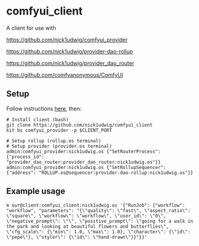 # comfyui_client

A client for use with

https://github.com/nick1udwig/comfyui_provider

https://github.com/nick1udwig/provider-dao-rollup

https://github.com/nick1udwig/provider_dao_router

https://github.com/comfyanonymous/ComfyUI

## Setup

Follow instructions [here](https://github.com/nick1udwig/comfyui_provider), then:

```
# Install client (bash)
git clone https://github.com/nick1udwig/comfyui_client
kit bs comfyui_provider -p $CLIENT_PORT

# Setup rollup (rollup.os terminal)
# Setup provider (provider.os terminal)
admin:comfyui_provider:nick1udwig.os {"SetRouterProcess": {"process_id": "provider_dao_router:provider_dao_router:nick1udwig.os"}}
admin:comfyui_provider:nick1udwig.os {"SetRollupSequencer": {"address": "ROLLUP.os@sequencer:provider-dao-rollup:nick1udwig.os"}}
```

## Example usage

```
m our@client:comfyui_client:nick1udwig.os '{"RunJob": {"workflow": "workflow", "parameters": "{\"quality\": \"fast\", \"aspect_ratio\": \"square\", \"workflow\": \"workflow\", \"user_id\": \"0\", \"negative_prompt\": \"\", \"positive_prompt\": \"going for a walk in the park and looking at beautiful flowers and butterflies\", \"cfg_scale\": {\"min\": 1.0, \"max\": 1.0}, \"character\": {\"id\": \"pepe\"}, \"styler\": {\"id\": \"hand-drawn\"}}"}}'
```
